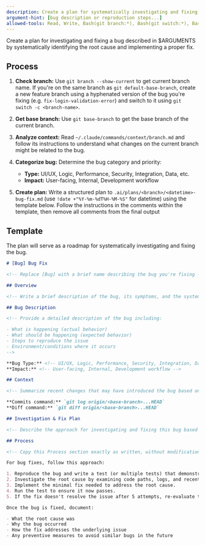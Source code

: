 ```yaml
---
description: Create a plan for systematically investigating and fixing a bug
argument-hint: [bug description or reproduction steps...]
allowed-tools: Read, Write, Bash(git branch:*), Bash(git switch:*), Bash(git base-branch:*), Bash(git default-base-branch:*), Bash(date:*)
---
```


Create a plan for investigating and fixing a bug described in $ARGUMENTS by systematically identifying the root cause and implementing a proper fix.

## Process

1. **Check branch:** Use `git branch --show-current` to get current branch name. If you're on the same branch as `git default-base-branch`, create a new feature branch using a hyphenated version of the bug you're fixing (e.g. `fix-login-validation-error`) and switch to it using `git switch -c <branch-name>`.

2. **Get base branch:** Use `git base-branch` to get the base branch of the current branch.

3. **Analyze context:** Read `~/.claude/commands/context/branch.md` and follow its instructions to understand what changes on the current branch might be related to the bug.

4. **Categorize bug:** Determine the bug category and priority:
   - **Type:** UI/UX, Logic, Performance, Security, Integration, Data, etc.
   - **Impact:** User-facing, Internal, Development workflow

5. **Create plan:** Write a structured plan to `.ai/plans/<branch>/<datetime>-bug-fix.md` (use `!date +"%Y-%m-%dT%H-%M-%S"` for datetime) using the template below. Follow the instructions in the comments within the template, then remove all comments from the final output

## Template

The plan will serve as a roadmap for systematically investigating and fixing the bug.

```markdown
# [Bug] Bug Fix

<!-- Replace [Bug] with a brief name describing the bug you're fixing -->

## Overview

<!-- Write a brief description of the bug, its symptoms, and the systematic approach to fix it. -->

## Bug Description

<!-- Provide a detailed description of the bug including:

- What is happening (actual behavior)
- What should be happening (expected behavior)
- Steps to reproduce the issue
- Environment/conditions where it occurs
-->

**Bug Type:** <!-- UI/UX, Logic, Performance, Security, Integration, Data, etc. -->
**Impact:** <!-- User-facing, Internal, Development workflow -->

## Context

<!-- Summarize recent changes that may have introduced the bug based on git log and diff output. In addition, copy the commands below, replacing <base-branch> with the actual base branch name. -->

**Commits command:** `git log origin/<base-branch>...HEAD`
**Diff command:** `git diff origin/<base-branch>...HEAD`

## Investigation & Fix Plan

<!-- Describe the approach for investigating and fixing this bug based on your project's specific architecture and debugging practices. -->

## Process

<!-- Copy this Process section exactly as written, without modification: -->

For bug fixes, follow this approach:

1. Reproduce the bug and write a test (or multiple tests) that demonstrates the failing behavior.
2. Investigate the root cause by examining code paths, logs, and recent changes.
3. Implement the minimal fix needed to address the root cause.
4. Run the test to ensure it now passes.
5. If the fix doesn't resolve the issue after 5 attempts, re-evaluate the root cause analysis.

Once the bug is fixed, document:

- What the root cause was
- Why the bug occurred
- How the fix addresses the underlying issue
- Any preventive measures to avoid similar bugs in the future
```
